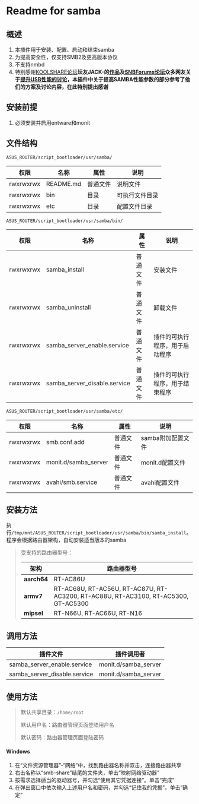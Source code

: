 # Readme for samba

## 概述

1. 本插件用于安装、配置、启动和结束samba
2. 为提高安全性，仅支持SMB2及更高版本协议
3. 不支持nmbd
4. 特别感谢[KOOLSHARE论坛](https://koolshare.cn/forum.php)**坛友JACK-**的[作品](https://github.com/JackMerlin/USBAccelerator)及[SNBForums论坛](https://www.snbforums.com/forums/)**众多网友**关于[提升USB性能的讨论](https://www.snbforums.com/threads/ac86u-smb-tweaking.44729/)，本插件中关于提高SAMBA性能参数的部分参考了他们的方案及讨论内容，在此**特别提出感谢**

## 安装前提

1. 必须安装并启用entware和monit

## 文件结构

`ASUS_ROUTER/script_bootloader/usr/samba/`

| 权限      | 名称      | 属性     | 说明           |
| --------- | --------- | -------- | -------------- |
| rwxrwxrwx | README.md | 普通文件 | 说明文件       |
| rwxrwxrwx | bin       | 目录     | 可执行文件目录 |
| rwxrwxrwx | etc       | 目录     | 配置文件目录   |

`ASUS_ROUTER/script_bootloader/usr/samba/bin/`

| 权限      | 名称                         | 属性     | 说明                           |
| --------- | ---------------------------- | -------- | ------------------------------ |
| rwxrwxrwx | samba_install                | 普通文件 | 安装文件                       |
| rwxrwxrwx | samba_uninstall              | 普通文件 | 卸载文件                       |
| rwxrwxrwx | samba_server_enable.service  | 普通文件 | 插件的可执行程序，用于启动程序 |
| rwxrwxrwx | samba_server_disable.service | 普通文件 | 插件的可执行程序，用于结束程序 |

`ASUS_ROUTER/script_bootloader/usr/samba/etc/`

| 权限      | 名称                 | 属性     | 说明                |
| --------- | -------------------- | -------- | ------------------- |
| rwxrwxrwx | smb.conf.add         | 普通文件 | samba附加配置文件   |
| rwxrwxrwx | monit.d/samba_server | 普通文件 | monit.d配置文件     |
| rwxrwxrwx | avahi/smb.service    | 普通文件 | avahi配置文件       |

## 安装方法

执行`/tmp/mnt/ASUS_ROUTER/script_bootloader/usr/samba/bin/samba_install`。程序会根据路由器架构，自动安装适当版本的samba

   > 受支持的路由器型号：
   >
   > | 架构        | 路由器型号                                                                         |
   > | ----------- | ---------------------------------------------------------------------------------- |
   > | **aarch64** | RT-AC86U                                                                           |
   > | **armv7**   | RT-AC68U, RT-AC56U, RT-AC87U, RT-AC3200, RT-AC88U, RT-AC3100, RT-AC5300, GT-AC5300 |
   > | **mipsel**  | RT-N66U, RT-AC66U, RT-N16                                                          |

## 调用方法

| 插件文件                     | 插件调用者           |
| ---------------------------- | -------------------- |
| samba_server_enable.service  | monit.d/samba_server |
| samba_server_disable.service | monit.d/samba_server |

## 使用方法

> 默认共享目录：`/home/root`
>
> 默认用户名：路由器管理页面登陆用户名
>
> 默认密码：路由器管理页面登陆密码

#### Windows

1. 在“文件资源管理器”-“网络”中，找到路由器名称并双击，连接路由器共享
2. 右击名称以“smb-share”结尾的文件夹，单击“映射网络驱动器”
3. 按需求选择适当的驱动器号，并勾选“使用其它凭据连接”。单击“完成”
4. 在弹出窗口中依次输入上述用户名和密码，并勾选“记住我的凭据”。单击“确定”